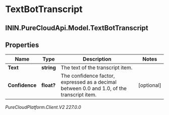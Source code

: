 # TextBotTranscript

## ININ.PureCloudApi.Model.TextBotTranscript

## Properties

|Name | Type | Description | Notes|
|------------ | ------------- | ------------- | -------------|
| **Text** | **string** | The text of the transcript item. | |
| **Confidence** | **float?** | The confidence factor, expressed as a decimal between 0.0 and 1.0, of the transcript item. | [optional] |



_PureCloudPlatform.Client.V2 227.0.0_
